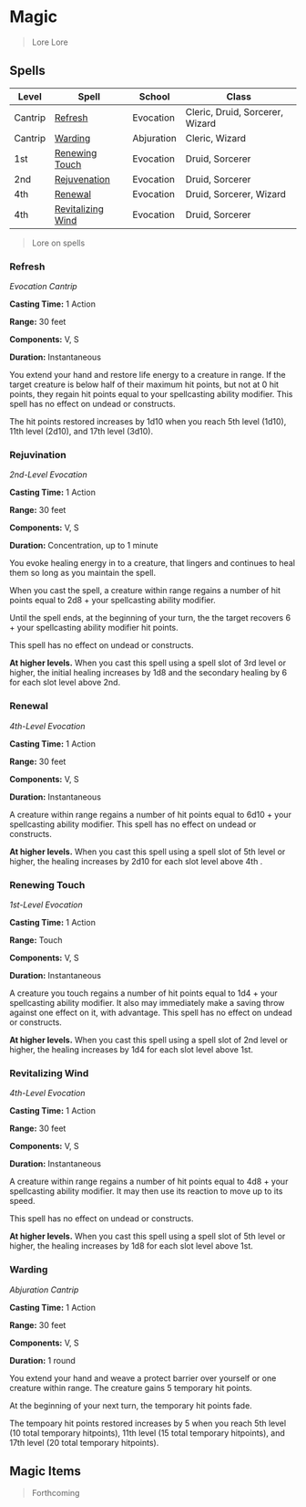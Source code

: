 # Magic

> Lore Lore

## Spells 

| Level | Spell | School | Class 
|-|-|-|-|
| Cantrip | [Refresh](magic.md#refresh) | Evocation | Cleric, Druid, Sorcerer, Wizard |
| Cantrip | [Warding](magic.md#warding) | Abjuration | Cleric, Wizard |
| 1st | [Renewing Touch](magic.md#renewing-touch) | Evocation | Druid, Sorcerer |
| 2nd | [Rejuvenation](magic.md#rejuvination) | Evocation | Druid, Sorcerer | 
| 4th | [Renewal](magic.md#renewal) | Evocation | Druid, Sorcerer, Wizard |
| 4th | [Revitalizing Wind](magic.md#revitalizing-wind) | Evocation | Druid, Sorcerer |


> Lore on spells


### Refresh

*Evocation Cantrip*

**Casting Time:** 1 Action

**Range:** 30 feet

**Components:** V, S

**Duration:** Instantaneous

You extend your hand and restore life energy to a creature in range.  If the target creature is below half of their maximum hit points, but not at 0 hit points, they regain hit points equal to your spellcasting ability modifier.  This spell has no effect on undead or constructs.

The hit points restored increases by 1d10 when you reach 5th level (1d10), 11th level (2d10), and 17th level (3d10).

### Rejuvination

*2nd-Level Evocation*

**Casting Time:** 1 Action

**Range:** 30 feet

**Components:** V, S

**Duration:** Concentration, up to 1 minute

You evoke healing energy in to a creature, that lingers and continues to heal them so long as you maintain the spell.

When you cast the spell, a creature within range regains a number of hit points equal to 2d8 + your spellcasting ability modifier.

Until the spell ends, at the beginning of your turn, the the target recovers 6 + your spellcasting ability modifier hit points.

This spell has no effect on undead or constructs.

**At higher levels.** When you cast this spell using a spell slot of 3rd level or higher, the initial healing increases by 1d8 and the secondary healing by 6 for each slot level above 2nd.

### Renewal

*4th-Level Evocation*

**Casting Time:** 1 Action

**Range:** 30 feet

**Components:** V, S

**Duration:** Instantaneous

A creature within range regains a number of hit points equal to 6d10 + your spellcasting ability modifier.  This spell has no effect on undead or constructs.

**At higher levels.** When you cast this spell using a spell slot of 5th level or higher, the healing increases by 2d10 for each slot level above 4th .

### Renewing Touch

*1st-Level Evocation*

**Casting Time:** 1 Action

**Range:** Touch

**Components:** V, S

**Duration:** Instantaneous

A creature you touch regains a number of hit points equal to 1d4 + your spellcasting ability modifier. It also may immediately make a saving throw against one effect on it, with advantage.  This spell has no effect on undead or constructs.

**At higher levels.** When you cast this spell using a spell slot of 2nd level or higher, the healing increases by 1d4 for each slot level above 1st.

### Revitalizing Wind

*4th-Level Evocation*

**Casting Time:** 1 Action

**Range:** 30 feet

**Components:** V, S

**Duration:** Instantaneous

A creature within range regains a number of hit points equal to 4d8 + your spellcasting ability modifier. It may then use its reaction to move up to its speed.

This spell has no effect on undead or constructs.

**At higher levels.** When you cast this spell using a spell slot of 5th level or higher, the healing increases by 1d8 for each slot level above 1st.

### Warding

*Abjuration Cantrip*

**Casting Time:** 1 Action

**Range:** 30 feet

**Components:** V, S

**Duration:** 1 round

You extend your hand and weave a protect barrier over yourself or one creature within range.  The creature gains 5 temporary hit points.

At the beginning of your next turn, the temporary hit points fade.

The tempoary hit points restored increases by 5 when you reach 5th level (10 total temporary hitpoints), 11th level (15 total temporary hitpoints), and 17th level (20 total temporary hitpoints).

## Magic Items

> Forthcoming